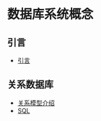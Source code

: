 # 数据库系统概念

## 引言
+ [引言](https://github.com/a1029563229/SQL/tree/master/1)

## 关系数据库
+ [关系模型介绍](https://github.com/a1029563229/SQL/tree/master/2)
+ [SQL](https://github.com/a1029563229/SQL/tree/master/3)